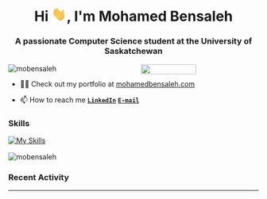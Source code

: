 <h1 align="center">Hi <img src="https://raw.githubusercontent.com/ABSphreak/ABSphreak/master/gifs/Hi.gif" width="30px">, I'm Mohamed Bensaleh</h1>
<h3 align="center">A passionate Computer Science student at the University of Saskatchewan</h3>
<img src="https://imgur.com/Z9n1y5S.gif" height=47% width=47% align="right">

<p align="left"> <img src="https://komarev.com/ghpvc/?username=mobensaleh&label=Profile%20views&color=0e75b6&style=flat" alt="mobensaleh" /> </p>

- 👨‍💻 Check out my portfolio at [mohamedbensaleh.com](https://www.mohamedbensaleh.com/)

- 📫 How to reach me **<code><a href="https://www.linkedin.com/in/mohamedbensaleh/">LinkedIn</a></code>** **<code>[E-mail](mailto:mohamed.bensaleh@usask.ca)</code>**

### Skills
[![My Skills](https://skillicons.dev/icons?i=git,html,idea,java,js,bash,c,css,sass,docker,linux,md,mongodb,nuxtjs,nodejs,expressjs,py,react,vue,flutter,dart,webpack,bootstrap,ts,vscode,fastapi,unity,openshift,&perline=7)](https://skillicons.dev)


<p><img align="center" src="https://github-readme-streak-stats.herokuapp.com/?user=mobensaleh&" alt="mobensaleh" /></p>

### Recent Activity

---
